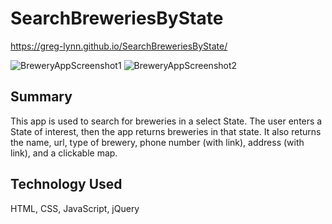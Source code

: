 # SearchBreweriesByState

https://greg-lynn.github.io/SearchBreweriesByState/

![BreweryAppScreenshot1](https://user-images.githubusercontent.com/74877133/102941876-0c1aac80-4471-11eb-96a7-45f2ad85cb1c.JPG)
![BreweryAppScreenshot2](https://user-images.githubusercontent.com/74877133/102941934-2fddf280-4471-11eb-9f12-e8116bf16794.JPG)

## Summary

This app is used to search for breweries in a select State. The user enters a State of interest, then the app returns breweries in that state. It also returns the name, url, type of brewery, phone number (with link), address (with link), and a clickable map.

## Technology Used

HTML, CSS, JavaScript, jQuery
